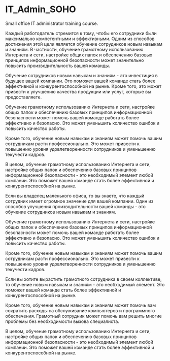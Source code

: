 # IT_Admin_SOHO
Small office IT administrator training course.

Каждый работодатель стремится к тому, чтобы его сотрудники были максимально компетентными и эффективными. Одним из способов достижения этой цели является обучение сотрудников новым навыкам и знаниям. В частности, обучение грамотному использованию Интернета и сети, настройке общих папок и обеспечению базовых принципов информационной безопасности может значительно повысить производительность вашей команды.

Обучение сотрудников новым навыкам и знаниям - это инвестиция в будущее вашей компании. Это поможет вашей команде стать более эффективной и конкурентоспособной на рынке. Кроме того, это может привести к улучшению качества продукции или услуг, которые вы предоставляете.

Обучение грамотному использованию Интернета и сети, настройке общих папок и обеспечению базовых принципов информационной безопасности может помочь вашей команде работать более эффективно и безопасно. Это может уменьшить количество ошибок и повысить качество работы.

Кроме того, обучение новым навыкам и знаниям может помочь вашим сотрудникам расти профессионально. Это может привести к повышению уровня удовлетворенности сотрудников и уменьшению текучести кадров.

В целом, обучение грамотному использованию Интернета и сети, настройке общих папок и обеспечению базовых принципов информационной безопасности - это необходимый элемент любой компании. Это поможет вашей команде стать более эффективной и конкурентоспособной на рынке.





Если вы владелец маленького офиса, то вы знаете, что каждый сотрудник имеет огромное значение для вашей компании. Один из способов улучшения производительности вашей команды - это обучение сотрудников новым навыкам и знаниям.

Обучение грамотному использованию Интернета и сети, настройке общих папок и обеспечению базовых принципов информационной безопасности может помочь вашей команде работать более эффективно и безопасно. Это может уменьшить количество ошибок и повысить качество работы.

Кроме того, обучение новым навыкам и знаниям может помочь вашим сотрудникам расти профессионально. Это может привести к повышению уровня удовлетворенности сотрудников и уменьшению текучести кадров.

Если вы хотите вырастить грамотного сотрудника в своем коллективе, то обучение новым навыкам и знаниям - это необходимый элемент. Это поможет вашей команде стать более эффективной и конкурентоспособной на рынке.

Кроме того, обучение новым навыкам и знаниям может помочь вам сократить расходы на обслуживание компьютеров и программного обеспечения. Грамотный сотрудник может помочь вам решить многие проблемы без необходимости вызова специалиста.

В целом, обучение грамотному использованию Интернета и сети, настройке общих папок и обеспечению базовых принципов информационной безопасности - это необходимый элемент любой компании. Это поможет вашей команде стать более эффективной и конкурентоспособной на рынке.
